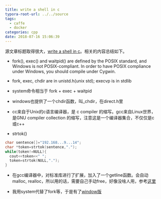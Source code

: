 ```yaml
---
title: write a shell in c
typora-root-url: ../../source
tags:
  - caffe
  - docker
categories: cpp
date: 2018-07-16 15:06:39
---
```


源文章标题取得很大，[write a shell in c](https://brennan.io/2015/01/16/write-a-shell-in-c/)。相关的内容总结如下。

- fork(), exec() and waitpid() are defined by the POSIX standard, and Windows is not POSIX-compliant. In order to have POSIX compliance under Windows, you should compile under Cygwin.

- fork, exec, chdir are in unistd.h(unix std); execvp is in stdlib

- system命令相当于 fork + exec + waitpid

- windows也提供了一个chdir函数，叫_chdir，在direct.h里

- cc来自于Unix的c语言编译器，是 c compiler 的缩写。gcc来自Linux世界，是GNU compiler collection 的缩写，注意这是一个编译器集合，不仅仅是c或c++

- strtok()
```c
char sentence[]="192.168...9...14";
char *token=strtok(sentence,".");
while(token!=NULL){
  cout<<token<<" ";
  token=strtok(NULL,".");
}
```

- 在gcc编译器中，对标准库进行了扩展，加入了一个getline函数。会自动malloc, realloc，所以用的话，需要自己手动free，好像没啥人用，参考[这里](https://www.cnblogs.com/xkfz007/archive/2012/08/01/2618366.html)

- 我用system代替了fork等，于是有了[window版](https://github.com/zjyfdu/lsh/blob/master/src/%E6%BA%90.cpp)
